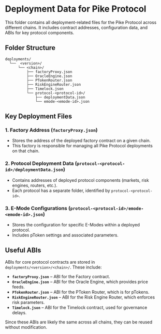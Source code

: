 # Deployment Data for Pike Protocol

This folder contains all deployment-related files for the Pike Protocol across different chains. It includes contract addresses, configuration data, and ABIs for key protocol components.

## Folder Structure

```
deployments/
  └──  <version>/
      └── <chain>/
          ├── factoryProxy.json
          ├── OracleEngine.json
          ├── PTokenRouter.json
          ├── RiskEngineRouter.json
          ├── Timelock.json
          └── protocol-<protocol-id>/
              ├── deploymentData.json
              └── emode-<emode-id>.json
```

## Key Deployment Files

### 1. **Factory Address** (`factoryProxy.json`)

- Stores the address of the deployed factory contract on a given chain.
- This factory is responsible for managing all Pike Protocol deployments on that chain.

### 2. **Protocol Deployment Data** (`protocol-<protocol-id>/deploymentData.json`)

- Contains addresses of deployed protocol components (markets, risk engines, routers, etc.).
- Each protocol has a separate folder, identified by `protocol-<protocol-id>`.

### 3. **E-Mode Configurations** (`protocol-<protocol-id>/emode-<emode-id>.json`)

- Stores the configuration for specific E-Modes within a deployed protocol.
- Includes pToken settings and associated parameters.

## Useful ABIs

ABIs for core protocol contracts are stored in `deployments/<version>/<chain>/`. These include:

- **`factoryProxy.json`** – ABI for the Factory contract.
- **`OracleEngine.json`** – ABI for the Oracle Engine, which provides price feeds.
- **`PTokenRouter.json`** – ABI for the PToken Router, which is for pTokens.
- **`RiskEngineRouter.json`** – ABI for the Risk Engine Router, which enforces risk parameters.
- **`Timelock.json`** – ABI for the Timelock contract, used for governance delays.

Since these ABIs are likely the same across all chains, they can be reused without modification.
